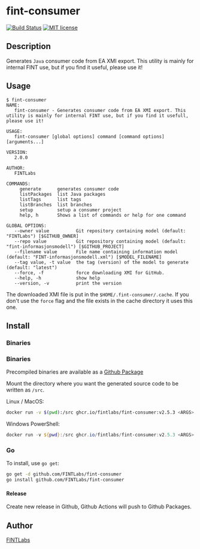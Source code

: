 # fint-consumer

[![Build Status](https://jenkins.fintlabs.no/buildStatus/icon?job=FINTLabs/fint-consumer/master)](https://jenkins.fintlabs.no/job/FINTLabs/fint-consumer/master)
[![MIT license](http://img.shields.io/badge/license-MIT-brightgreen.svg)](http://opensource.org/licenses/MIT)

## Description
Generates `Java` consumer code from EA XMI export. This utility is mainly for internal FINT use, but if you find it useful, please use it!

## Usage

```
$ fint-consumer
NAME:
   fint-consumer - Generates consumer code from EA XMI export. This utility is mainly for internal FINT use, but if you find it usefull, please use it!

USAGE:
   fint-consumer [global options] command [command options] [arguments...]

VERSION:
   2.0.0

AUTHOR:
   FINTLabs

COMMANDS:
     generate      generates consumer code
     listPackages  list Java packages
     listTags      list tags
     listBranches  list branches
     setup         setup a consumer project
     help, h       Shows a list of commands or help for one command

GLOBAL OPTIONS:
   --owner value          Git repository containing model (default: "FINTLabs") [$GITHUB_OWNER]
   --repo value           Git repository containing model (default: "fint-informasjonsmodell") [$GITHUB_PROJECT]
   --filename value       File name containing information model (default: "FINT-informasjonsmodell.xml") [$MODEL_FILENAME]
   --tag value, -t value  the tag (version) of the model to generate (default: "latest")
   --force, -f            force downloading XMI for GitHub.
   --help, -h             show help
   --version, -v          print the version
```

The downloaded XMI file is put in the `$HOME/.fint-consumer/.cache`. If you don't use the 
`force` flag and the file exists in the cache directory it uses this one. 

## Install

### Binaries

### Binaries

Precompiled binaries are available as a [Github Package](https://github.com/FINTLabs/fint-consumer/pkgs/container/fint-consumer)

Mount the directory where you want the generated source code to be written as `/src`.

Linux / MacOS:
```bash
docker run -v $(pwd):/src ghcr.io/fintlabs/fint-consumer:v2.5.3 <ARGS>
```

Windows PowerShell:
```ps1
docker run -v ${pwd}:/src ghcr.io/fintlabs/fint-consumer:v2.5.3 <ARGS>
```

### Go

To install, use `go get`:

```bash
go get -d github.com/FINTLabs/fint-consumer
go install github.com/FINTLabs/fint-consumer
```

#### Release 

Create new release in Github, Github Actions will push to Github Packages.


## Author

[FINTLabs](https://fintlabs.no)
